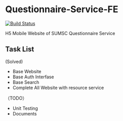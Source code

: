 # Questionnaire-Service-FE

[![Build Status](https://dev.azure.com/taojiachun31/taojiachun31/_apis/build/status/SUMSC.eForm-FE?branchName=master)](https://dev.azure.com/taojiachun31/taojiachun31/_build/latest?definitionId=1&branchName=master)

H5 Mobile Website of SUMSC Questionnaire Service

## Task List

(Solved)
- Base Website
- Base Auth Interfase
- Base Search
- Complete All Website with resource service

（TODO）
- Unit Testing
- Documents
